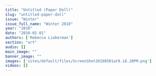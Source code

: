 ```yaml
---
title: "Untitled (Paper Doll)"
slug: "untitled-paper-doll"
issue: "Winter"
issue_full_name: "Winter 2010"
year: "2010"
date: "2010-01-01"
authors: ['Rebecca Lieberman']
section: "art"
audio: []
main_image: ""
banner_image: ""
images: ['sites/default/files/ScreenShot20180501at9.18.20PM.png']
videos: []
---
```


